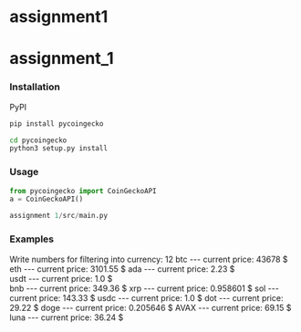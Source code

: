 # assignment1

# assignment_1

### Installation
PyPI
```bash
pip install pycoingecko
```

```bash
cd pycoingecko
python3 setup.py install
```
### Usage

```python
from pycoingecko import CoinGeckoAPI
a = CoinGeckoAPI()

assignment 1/src/main.py
```
### Examples

Write numbers for filtering into currency: 12
btc --- current price:   43678 $
eth --- current price:   3101.55 $
ada --- current price:   2.23 $   
usdt --- current price:   1.0 $   
bnb --- current price:   349.36 $
xrp --- current price:   0.958601 $
sol --- current price:   143.33 $
usdc --- current price:   1.0 $
dot --- current price:   29.22 $
doge --- current price:   0.205646 $
AVAX --- current price:   69.15 $
luna --- current price:   36.24 $


